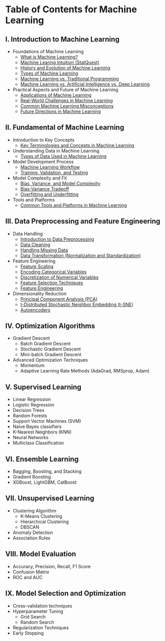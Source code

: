 # Table of Contents for Machine Learning

## I. Introduction to Machine Learning
- Foundations of Machine Learning
  - [What is Machine Learning?](https://github.com/yangshiteng/Data-Science-Learning-Path/blob/main/machine_learning/introduction_to_machine_learning/what_is_ml.md)
  - [Machine Learing Intuition (StatQuest)](https://github.com/yangshiteng/Data-Science-Learning-Path/blob/main/machine_learning/introduction_to_machine_learning/ml_intuition_statquest.md)
  - [History and Evolution of Machine Learning](https://github.com/yangshiteng/Data-Science-Learning-Path/blob/main/machine_learning/introduction_to_machine_learning/history_ml.md)
  - [Types of Machine Learning](https://github.com/yangshiteng/Data-Science-Learning-Path/blob/main/machine_learning/introduction_to_machine_learning/types_ml.md)
  - [Machine Learning vs. Traditional Programming](https://github.com/yangshiteng/Data-Science-Learning-Path/blob/main/machine_learning/introduction_to_machine_learning/ml_vs_traditional_programming.md)
  - [Machine Learning vs. Artificial Intelligence vs. Deep Learning](https://github.com/yangshiteng/Data-Science-Learning-Path/blob/main/machine_learning/introduction_to_machine_learning/ml_vs_ai_vs_dl.md)
- Practical Aspects and Future of Machine Learning
  - [Applications of Machine Learning](https://github.com/yangshiteng/Data-Science-Learning-Path/blob/main/machine_learning/introduction_to_machine_learning/application_ml.md)
  - [Real-World Challenges in Machine Learning](https://github.com/yangshiteng/Data-Science-Learning-Path/blob/main/machine_learning/introduction_to_machine_learning/real_world_challenges.md)
  - [Common Machine Learning Misconceptions](https://github.com/yangshiteng/Data-Science-Learning-Path/blob/main/machine_learning/introduction_to_machine_learning/common_ml_misconceptions.md)
  - [Future Directions in Machine Learning](https://github.com/yangshiteng/Data-Science-Learning-Path/blob/main/machine_learning/introduction_to_machine_learning/future_direction.md)
  
## II. Fundamental of Machine Learning
- Introduction to Key Concepts
  - [Key Terminologies and Concepts in Machine Learning](https://github.com/yangshiteng/Data-Science-Learning-Path/blob/main/machine_learning/fundamental_of_machine_learning/introduction_to_key_concepts.md)
- Understanding Data in Machine Learning
  - [Types of Data Used in Machine Learning](https://github.com/yangshiteng/Data-Science-Learning-Path/blob/main/machine_learning/fundamental_of_machine_learning/ml_data_type.md)  
- Model Development Process
  - [Machine Learning Workflow](https://github.com/yangshiteng/Data-Science-Learning-Path/blob/main/machine_learning/fundamental_of_machine_learning/ml_workflow.md)
  - [Training, Validation, and Testing](https://github.com/yangshiteng/Data-Science-Learning-Path/blob/main/machine_learning/fundamental_of_machine_learning/training_validation_testing.md)
- Model Complexity and Fit
  - [Bias, Variance, and Model Complexity](https://github.com/yangshiteng/Data-Science-Learning-Path/blob/main/machine_learning/fundamental_of_machine_learning/bias_variance_model_complex.md)
  - [Bias-Variance Tradeoff](https://github.com/yangshiteng/Data-Science-Learning-Path/blob/main/machine_learning/fundamental_of_machine_learning/bias_variance_tradeoff.md)
  - [Overfitting and Underfitting](https://github.com/yangshiteng/Data-Science-Learning-Path/blob/main/machine_learning/fundamental_of_machine_learning/over_fitting_under_fitting.md)
- Tools and Platforms
  - [Common Tools and Platforms in Machine Learning](https://github.com/yangshiteng/Data-Science-Learning-Path/blob/main/machine_learning/fundamental_of_machine_learning/common_tools_ml.md)

## III. Data Preprocessing and Feature Engineering
- Data Handling
  - [Introduction to Data Preprocessing](https://github.com/yangshiteng/Data-Science-Learning-Path/blob/main/machine_learning/data_preprocessing_feature_engineering/data_preprocessing_introduction.md)
  - [Data Cleaning](https://github.com/yangshiteng/Data-Science-Learning-Path/blob/main/machine_learning/data_preprocessing_feature_engineering/data_clean.md)
  - [Handling Missing Data](https://github.com/yangshiteng/Data-Science-Learning-Path/blob/main/machine_learning/data_preprocessing_feature_engineering/missing_data_handle.md)
  - [Data Transformation (Normalization and Standardization)](https://github.com/yangshiteng/Data-Science-Learning-Path/blob/main/machine_learning/data_preprocessing_feature_engineering/data_normalization_standardization.md)
- Feature Engineering
  - [Feature Scaling](https://github.com/yangshiteng/Data-Science-Learning-Path/blob/main/machine_learning/data_preprocessing_feature_engineering/feature_scaling.md)
  - [Encoding Categorical Variables](https://github.com/yangshiteng/Data-Science-Learning-Path/blob/main/machine_learning/data_preprocessing_feature_engineering/encoding_categorical_variable.md)
  - [Discretization of Numerical Variables]()
  - [Feature Selection Techniques](https://github.com/yangshiteng/Data-Science-Learning-Path/blob/main/machine_learning/data_preprocessing_feature_engineering/feature_selection_technique.md)
  - [Feature Engineering](https://github.com/yangshiteng/Data-Science-Learning-Path/blob/main/machine_learning/data_preprocessing_feature_engineering/feature_engineering.md)
- Dimensionality Reduction
  - [Principal Component Analysis (PCA)](https://github.com/yangshiteng/Data-Science-Learning-Path/blob/main/machine_learning/data_preprocessing_feature_engineering/PCA.md)
  - [t-Distributed Stochastic Neighbor Embedding (t-SNE)](https://github.com/yangshiteng/Data-Science-Learning-Path/blob/main/machine_learning/data_preprocessing_feature_engineering/tSNE.md)
  - [Autoencoders](https://github.com/yangshiteng/Data-Science-Learning-Path/blob/main/machine_learning/data_preprocessing_feature_engineering/autoencoder.md)

## IV. Optimization Algorithms
- Gradient Descent
  - Batch Gradient Descent
  - Stochastic Gradient Descent
  - Mini-batch Gradient Descent
- Advanced Optimization Techniques
  - Momentum
  - Adaptive Learning Rate Methods (AdaGrad, RMSprop, Adam)

## V. Supervised Learning
- Linear Regression
- Logistic Regression
- Decision Trees
- Random Forests
- Support Vector Machines (SVM)
- Naive Bayes classifiers
- K-Nearest Neighbors (KNN)
- Neural Networks
- Multiclass Classification

## VI. Ensemble Learning
- Bagging, Boosting, and Stacking
- Gradient Boosting
- XGBoost, LightGBM, CatBoost

## VII. Unsupervised Learning
- Clustering Algorithm
  - K-Means Clustering
  - Hierarchical Clustering
  - DBSCAN
- Anomaly Detection
- Association Rules

## VIII. Model Evaluation
- Accuracy, Precision, Recall, F1 Score
- Confusion Matrix
- ROC and AUC

## IX. Model Selection and Optimization
- Cross-validation techniques
- Hyperparameter Tuning
  - Grid Search
  - Random Search
- Regularization Techniques
- Early Stopping
